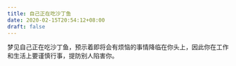 ```yaml
---
title: 自己正在吃沙丁鱼
date: 2020-02-15T20:54:12+08:00
draft: false
---
```


梦见自己正在吃沙丁鱼，预示着即将会有烦恼的事情降临在你头上，因此你在工作和生活上要谨慎行事，提防别人陷害你。<br>
